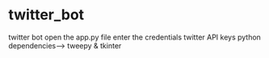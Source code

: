 # twitter_bot
twitter bot 
open the app.py file
enter the credentials twitter API keys
python dependencies-->  tweepy & tkinter
